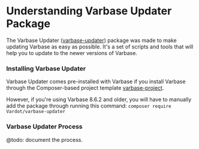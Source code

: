 # Understanding Varbase Updater Package

The Varbase Updater \([varbase-updater](https://github.com/Vardot/varbase-updater)\) package was made to make updating Varbase as easy as possible. It's a set of scripts and tools that will help you to update to the newer versions of Varbase.

### Installing Varbase Updater

Varbase Updater comes pre-installed with Varbase if you install Varbase through the Composer-based project template [varbase-project](https://github.com/Vardot/varbase-project). 

However, if you're using Varbase 8.6.2 and older, you will have to manually add the package through running this command: `composer require Vardot/varbase-updater`



### Varbase Updater Process

@todo: document the process.







